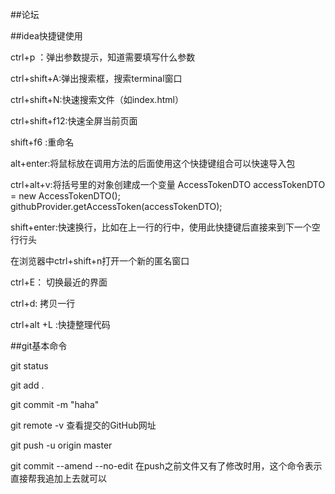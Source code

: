 ##论坛

##idea快捷键使用

ctrl+p ：弹出参数提示，知道需要填写什么参数

ctrl+shift+A:弹出搜索框，搜索terminal窗口

ctrl+shift+N:快速搜索文件（如index.html）

ctrl+shift+f12:快速全屏当前页面

shift+f6 :重命名

alt+enter:将鼠标放在调用方法的后面使用这个快捷键组合可以快速导入包

ctrl+alt+v:将括号里的对象创建成一个变量
AccessTokenDTO accessTokenDTO = new AccessTokenDTO();
githubProvider.getAccessToken(accessTokenDTO);

shift+enter:快速换行，比如在上一行的行中，使用此快捷键后直接来到下一个空行行头

在浏览器中ctrl+shift+n打开一个新的匿名窗口

ctrl+E： 切换最近的界面

ctrl+d: 拷贝一行

ctrl+alt +L :快捷整理代码

##git基本命令

git status

git add .

git commit -m "haha"

git remote -v 查看提交的GitHub网址

git push -u origin master

git commit --amend --no-edit 在push之前文件又有了修改时用，这个命令表示直接帮我追加上去就可以